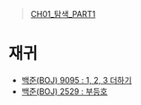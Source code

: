 > [CH01_탐색_PART1](../)

# 재귀
- [백준(BOJ) 9095 : 1, 2, 3 더하기](./BOJ_9095)
- [백준(BOJ) 2529 : 부등호](./BOJ_2529)